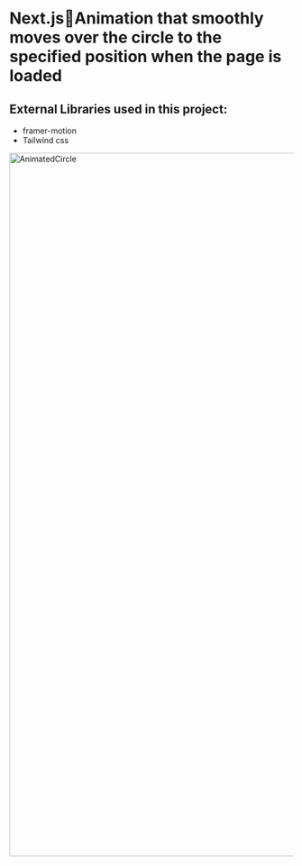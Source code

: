 <h1>Next.js🌟Animation that smoothly moves over the circle to the specified position when the page is loaded</h1>

<h2>External Libraries used in this project:</h2>

<ul>
  <li>framer-motion</li>
  <li>Tailwind css</li>
</ul>

<img width="1249" alt="AnimatedCircle" src="https://github.com/Arilifecom/AnimatedCircle/assets/97996784/ebe541a1-5bd9-4e63-9de0-e7a118f2b422">

